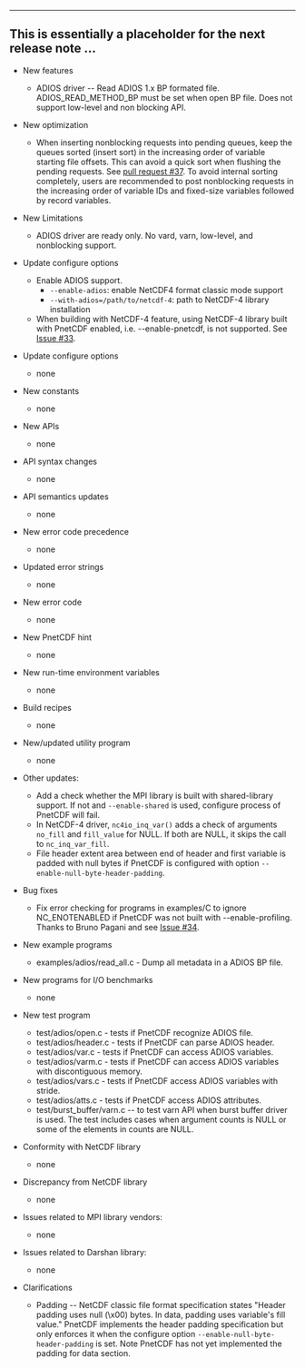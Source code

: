 ------------------------------------------------------------------------------
This is essentially a placeholder for the next release note ...
------------------------------------------------------------------------------

* New features
  + ADIOS driver -- Read ADIOS 1.x BP formated file. 
    ADIOS_READ_METHOD_BP must be set when open BP file.
    Does not support low-level and non blocking API.

* New optimization
  + When inserting nonblocking requests into pending queues, keep the queues
    sorted (insert sort) in the increasing order of variable starting file
    offsets. This can avoid a quick sort when flushing the pending requests.
    See [pull request #37](https://github.com/Parallel-NetCDF/PnetCDF/pull/37).
    To avoid internal sorting completely, users are recommended to post
    nonblocking requests in the increasing order of variable IDs and
    fixed-size variables followed by record variables.

* New Limitations
  + ADIOS driver are ready only. No vard, varn, low-level, and nonblocking support.

* Update configure options
  + Enable ADIOS support.
    - `--enable-adios`: enable NetCDF4 format classic mode support
    - `--with-adios=/path/to/netcdf-4`: path to NetCDF-4 library installation
  + When building with NetCDF-4 feature, using NetCDF-4 library built with
    PnetCDF enabled, i.e. --enable-pnetcdf, is not supported. See
    [Issue #33](https://github.com/Parallel-NetCDF/PnetCDF/issues/33).

* Update configure options
  + none

* New constants
  + none

* New APIs
  + none

* API syntax changes
  + none

* API semantics updates
  + none

* New error code precedence
  + none

* Updated error strings
  + none

* New error code
  + none

* New PnetCDF hint
  + none

* New run-time environment variables
  + none

* Build recipes
  + none

* New/updated utility program
  + none

* Other updates:
  + Add a check whether the MPI library is built with shared-library support.
    If not and `--enable-shared` is used, configure process of PnetCDF will
    fail.
  + In NetCDF-4 driver, `nc4io_inq_var()` adds a check of arguments `no_fill`
    and `fill_value` for NULL. If both are NULL, it skips the call to
    `nc_inq_var_fill`.
  + File header extent area between end of header and first variable is padded
    with null bytes if PnetCDF is configured with option
    `--enable-null-byte-header-padding`.

* Bug fixes
  + Fix error checking for programs in examples/C to ignore NC_ENOTENABLED
    if PnetCDF was not built with --enable-profiling. Thanks to Bruno Pagani
    and see [Issue #34](https://github.com/Parallel-NetCDF/PnetCDF/issues/34).

* New example programs
  + examples/adios/read_all.c - Dump all metadata in a ADIOS BP file.

* New programs for I/O benchmarks
  + none

* New test program
  + test/adios/open.c - tests if PnetCDF recognize ADIOS file.
  + test/adios/header.c - tests if PnetCDF can parse ADIOS header.
  + test/adios/var.c - tests if PnetCDF can access ADIOS variables.
  + test/adios/varm.c - tests if PnetCDF can access ADIOS variables with discontiguous memory.
  + test/adios/vars.c - tests if PnetCDF access ADIOS variables with stride.
  + test/adios/atts.c - tests if PnetCDF access ADIOS attributes.
  + test/burst_buffer/varn.c -- to test varn API when burst buffer driver is
    used. The test includes cases when argument counts is NULL or some of the
    elements in counts are NULL.

* Conformity with NetCDF library
  + none

* Discrepancy from NetCDF library
  + none

* Issues related to MPI library vendors:
  + none

* Issues related to Darshan library:
  + none

* Clarifications
  + Padding -- NetCDF classic file format specification states "Header padding
    uses null (\x00) bytes. In data, padding uses variable's fill value."
    PnetCDF implements the header padding specification but only enforces it
    when the configure option `--enable-null-byte-header-padding` is set. Note
    PnetCDF has not yet implemented the padding for data section.


